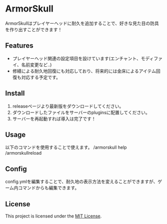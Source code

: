 # ArmorSkull

ArmorSkullはプレイヤーヘッドに耐久を追加することで、好きな見た目の防具を作り出すことができます！

## Features

- プレイヤーヘッド関連の設定項目を設けています(エンチャント、モディファイ、名前変更など..)
- 修繕による耐久地回復にも対応しており、将来的には金床によるアイテム回復も対応する予定です。

## Install

1. releaseページより最新版をダウンロードしてください。
2. ダウンロードしたファイルをサーバーのpluginsに配置してください。
3. サーバーを再起動すれば導入は完了です！

## Usage

以下のコマンドを使用することで使えます。
/armorskull help
/armorskullreload

## Config

config.ymlを編集することで、耐久地の表示方法を変えることができますが、ゲーム内コマンドからも編集できます。

## License

This project is licensed under the [MIT License](LICENSE).
